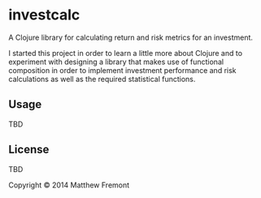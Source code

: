 # investcalc

A Clojure library for calculating return and risk metrics for an investment.

I started this project in order to learn a little more about Clojure and to experiment with
designing a library that makes use of functional composition in order to implement investment performance and risk calculations as well as the required statistical functions.

## Usage

TBD

## License

TBD 

Copyright © 2014 Matthew Fremont
